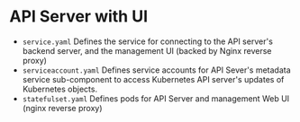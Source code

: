 # API Server with UI

* `service.yaml` Defines the service for connecting to the API server's backend server, and the management UI (backed by Nginx reverse proxy)
* `serviceaccount.yaml` Defines service accounts for API Sever's metadata service sub-component to access Kubernetes API server's updates of
  Kubernetes objects.
* `statefulset.yaml` Defines pods for API Server and management Web UI (nginx reverse proxy)
